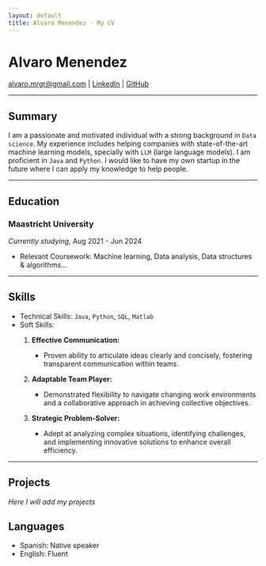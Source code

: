 ```yaml
---
layout: default
title: Alvaro Menendez - My CV
---
```


# Alvaro Menendez

[alvaro.mrgr@gmail.com](mailto:alvaro.mrgr@gmail.com) | [LinkedIn](https://www.linkedin.com/in/alvaro-menendez-ros-42b76424a/) | [GitHub]([https://github.com/yourusername](https://github.com/DKeAlvaro))

---

## Summary

I am a passionate and motivated individual with a strong background in `Data science`. My experience includes helping companies with state-of-the-art machine learning models, specially with `LLM` (large language models). I am proficient in `Java` and `Python`. I would like to have my own startup in the future where I can apply my knowledge to help people.

---

## Education

### Maastricht University
*Currently studying*, Aug 2021 - Jun 2024
- Relevant Coursework: Machine learning, Data analysis, Data structures & algorithms...

---

## Skills

- Technical Skills: `Java`, `Python`, `SQL`, `Matlab`
- Soft Skills:
    1. **Effective Communication:**
       - Proven ability to articulate ideas clearly and concisely, fostering transparent communication within teams.
    
    2. **Adaptable Team Player:**
       - Demonstrated flexibility to navigate changing work environments and a collaborative approach in achieving collective objectives.
    
    3. **Strategic Problem-Solver:**
       - Adept at analyzing complex situations, identifying challenges, and implementing innovative solutions to enhance overall efficiency.


---

## Projects
_Here I will add my projects_

## Languages

- Spanish: Native speaker
- English: Fluent

